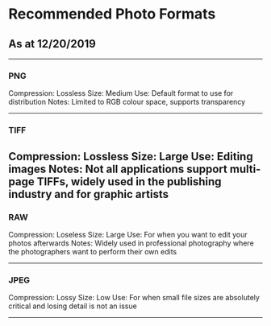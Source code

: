 # Recommended Photo Formats
## As at 12/20/2019

---

### PNG
Compression: Lossless
Size: Medium
Use: Default format to use for distribution
Notes: Limited to RGB colour space, supports transparency

---

### TIFF
Compression: Lossless
Size: Large
Use: Editing images
Notes: Not all applications support multi-page TIFFs, widely used in the publishing industry and for graphic artists
---

### RAW
Compression: Loseless
Size: Large
Use: For when you want to edit your photos afterwards
Notes: Widely used in professional photography where the photographers want to perform their own edits

---

### JPEG
Compression: Lossy
Size: Low
Use: For when small file sizes are absolutely critical and losing detail is not an issue

---
